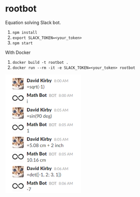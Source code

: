 # rootbot

Equation solving Slack bot.

1. `npm install`
2. `export SLACK_TOKEN=<your_token>`
2. `npm start`

With Docker

1. `docker build -t rootbot .`
2. `docker run --rm -it -e SLACK_TOKEN=<your_token> rootbot`

![Alt screenshot](https://raw.githubusercontent.com/five23/rootbot/master/resources/screenshot.png)
